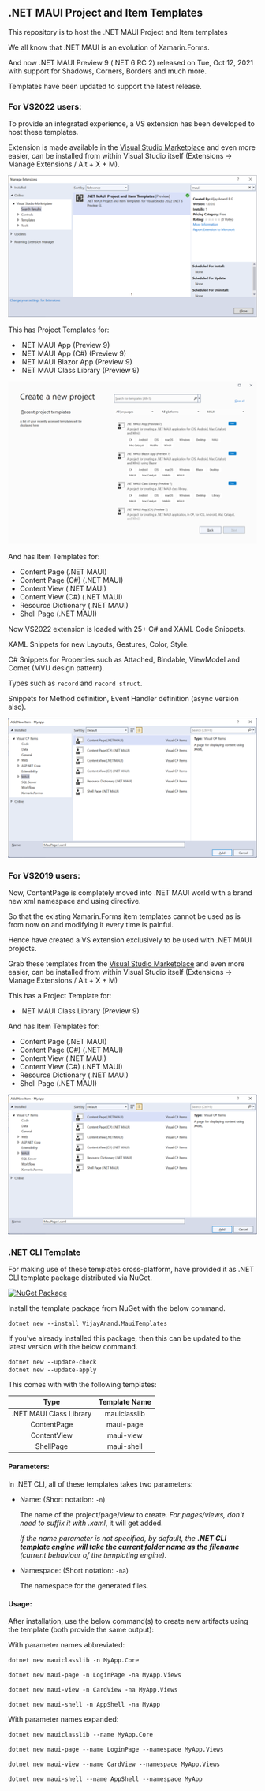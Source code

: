 ## .NET MAUI Project and Item Templates
This repository is to host the .NET MAUI Project and Item templates

We all know that .NET MAUI is an evolution of Xamarin.Forms.

And now .NET MAUI Preview 9 (.NET 6 RC 2) released on Tue, Oct 12, 2021 with support for Shadows, Corners, Borders and much more.

Templates have been updated to support the latest release.

### For VS2022 users:

To provide an integrated experience, a VS extension has been developed to host these templates.

Extension is made available in the [Visual Studio Marketplace](https://marketplace.visualstudio.com/items?itemName=egvijayanand.maui-templates) and even more easier, can be installed from within Visual Studio itself (Extensions -> Manage Extensions / Alt + X + M).

![Manage Extensions - Visual Studio](images/vs-manage-extensions.png)

This has Project Templates for:

* .NET MAUI App (Preview 9)
* .NET MAUI App (C#) (Preview 9)
* .NET MAUI Blazor App (Preview 9)
* .NET MAUI Class Library (Preview 9)

![Create Project - Visual Studio](images/maui-project-templates.png)

And has Item Templates for:

* Content Page (.NET MAUI)
* Content Page (C#) (.NET MAUI)
* Content View (.NET MAUI)
* Content View (C#) (.NET MAUI)
* Resource Dictionary (.NET MAUI)
* Shell Page (.NET MAUI)

Now VS2022 extension is loaded with 25+ C# and XAML Code Snippets.

XAML Snippets for new Layouts, Gestures, Color, Style.

C# Snippets for Properties such as Attached, Bindable, ViewModel and Comet (MVU design pattern).

Types such as `record` and `record struct`.

Snippets for Method definition, Event Handler definition (async version also).

![Add New Item dialog - Visual Studio](images/add-new-item.png)

### For VS2019 users:

Now, ContentPage is completely moved into .NET MAUI world with a brand new xml namespace and using directive.

So that the existing Xamarin.Forms item templates cannot be used as is from now on and modifying it every time is painful.

Hence have created a VS extension exclusively to be used with .NET MAUI projects.

Grab these templates from the [Visual Studio Marketplace](https://marketplace.visualstudio.com/items?itemName=egvijayanand.maui-item-templates) and even more easier, can be installed from within Visual Studio itself (Extensions -> Manage Extensions / Alt + X + M)

This has a Project Template for:

* .NET MAUI Class Library (Preview 9)

And has Item Templates for:

* Content Page (.NET MAUI)
* Content Page (C#) (.NET MAUI)
* Content View (.NET MAUI)
* Content View (C#) (.NET MAUI)
* Resource Dictionary (.NET MAUI)
* Shell Page (.NET MAUI)

![Add New Item dialog - Visual Studio](images/add-new-item.png)

### .NET CLI Template

For making use of these templates cross-platform, have provided it as .NET CLI template package distributed via NuGet.

[![NuGet Package](https://badgen.net/nuget/v/VijayAnand.MauiTemplates/)](https://www.nuget.org/packages/VijayAnand.MauiTemplates/)

Install the template package from NuGet with the below command.

```shell
dotnet new --install VijayAnand.MauiTemplates
```

If you've already installed this package, then this can be updated to the latest version with the below command.

```shell
dotnet new --update-check
dotnet new --update-apply
```

This comes with with the following templates:

Type | Template Name
:---: | :---:
.NET MAUI Class Library | mauiclasslib
ContentPage | maui-page
ContentView | maui-view
ShellPage | maui-shell

#### Parameters:

In .NET CLI, all of these templates takes two parameters:

* Name: (Short notation: `-n`)

    The name of the project/page/view to create. _For pages/views, don't need to suffix it with .xaml_, it will get added.

    _If the name parameter is not specified, by default, the **.NET CLI template engine will take the current folder name as the filename** (current behaviour of the templating engine)._

* Namespace: (Short notation: `-na`)

    The namespace for the generated files.

#### Usage:

After installation, use the below command(s) to create new artifacts using the template (both provide the same output):

With parameter names abbreviated:

```shell
dotnet new mauiclasslib -n MyApp.Core
```

```shell
dotnet new maui-page -n LoginPage -na MyApp.Views
```

```shell
dotnet new maui-view -n CardView -na MyApp.Views
```

```shell
dotnet new maui-shell -n AppShell -na MyApp
```

With parameter names expanded:

```shell
dotnet new mauiclasslib --name MyApp.Core
```

```shell
dotnet new maui-page --name LoginPage --namespace MyApp.Views
```

```shell
dotnet new maui-view --name CardView --namespace MyApp.Views
```

```shell
dotnet new maui-shell --name AppShell --namespace MyApp
```

